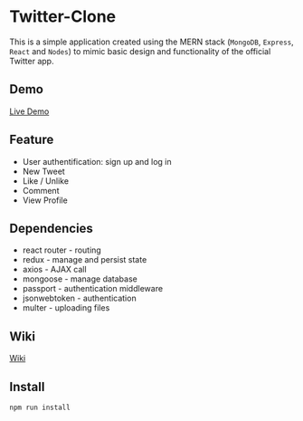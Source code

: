 # Twitter-Clone
This is a simple application created using the MERN stack (`MongoDB`, `Express`,  `React` and  `Nodes`) to mimic basic design and functionality of the official Twitter app. 

## Demo
[Live Demo](https://franadam-twitter-clone.herokuapp.com/)

## Feature

* User authentification: sign up and log in
* New Tweet
* Like / Unlike 
* Comment
* View Profile

## Dependencies

* react router - routing
* redux - manage and persist state
* axios - AJAX call
* mongoose - manage database
* passport - authentication middleware
* jsonwebtoken - authentication
* multer - uploading files

## Wiki
[Wiki](https://github.com/franadam/Twitter-Clone/wiki)

## Install
`npm run install`
